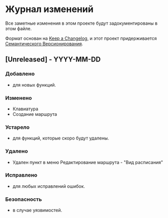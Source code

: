 # Журнал изменений

Все заметные изменения в этом проекте будут задокументированы в этом файле.

Формат основан на [Keep a Changelog](https://keepachangelog.com/ru/1.0.0/),
и этот проект придерживается [Семантического Версионирования](https://semver.org/lang/ru/spec/v2.0.0.html).

## [Unreleased] - YYYY-MM-DD

### Добавлено
- для новых функций.

### Изменено
- Клавиатура
- Создание маршрута

### Устарело
- для функций, которые скоро будут удалены.
### Удалено
- Удален пункт в меню Редактирование маршрута - "Вид расписания"

### Исправлено
- для любых исправлений ошибок.

### Безопасность
- в случае уязвимостей.
